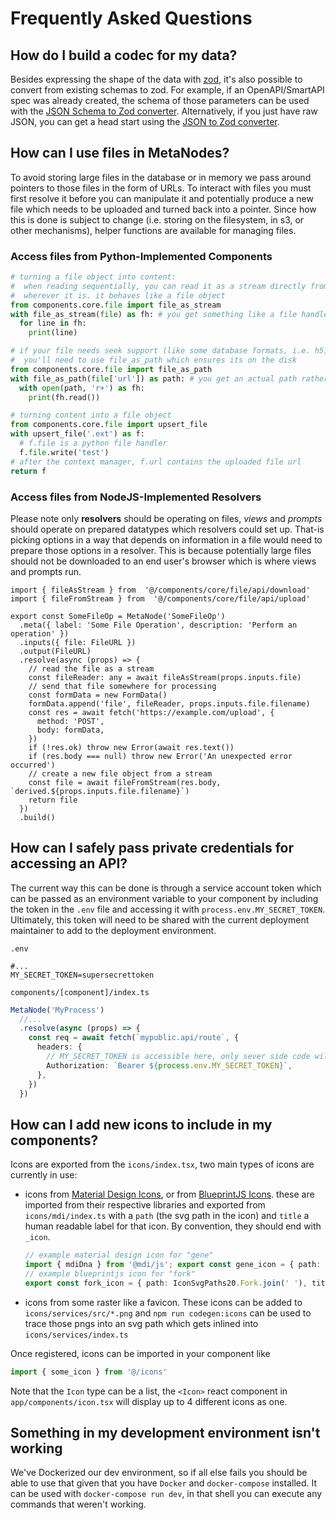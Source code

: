 # Frequently Asked Questions

## How do I build a codec for my data?

Besides expressing the shape of the data with [zod](https://zod.dev/), it's also possible to convert from existing schemas to zod. For example, if an OpenAPI/SmartAPI spec was already created, the schema of those parameters can be used with the [JSON Schema to Zod converter](https://stefanterdell.github.io/json-schema-to-zod-react/). Alternatively, if you just have raw JSON, you can get a head start using the [JSON to Zod converter](https://rsinohara.github.io/json-to-zod-react/).

## How can I use files in MetaNodes?

To avoid storing large files in the database or in memory we pass around pointers to those files in the form of URLs. To interact with files you must first resolve it before you can manipulate it and potentially produce a new file which needs to be uploaded and turned back into a pointer. Since how this is done is subject to change (i.e. storing on the filesystem, in s3, or other mechanisms), helper functions are available for managing files.

### Access files from Python-Implemented Components

```python
# turning a file object into content:
#  when reading sequentially, you can read it as a stream directly from
#  wherever it is. it behaves like a file object
from components.core.file import file_as_stream
with file_as_stream(file) as fh: # you get something like a file handle here
  for line in fh:
    print(line)

# if your file needs seek support (like some database formats, i.e. h5)
#  you'll need to use file_as_path which ensures its on the disk
from components.core.file import file_as_path
with file_as_path(file['url']) as path: # you get an actual path rather than a handle
  with open(path, 'r+') as fh:
    print(fh.read())

# turning content into a file object
from components.core.file import upsert_file
with upsert_file('.ext') as f:
  # f.file is a python file handler
  f.file.write('test')
# after the context manager, f.url contains the uploaded file url
return f
```

### Access files from NodeJS-Implemented Resolvers

Please note only **resolvers** should be operating on files, *views* and *prompts* should operate on prepared datatypes which resolvers could set up. That-is picking options in a way that depends on information in a file would need to prepare those options in a resolver. This is because potentially large files should not be downloaded to an end user's browser which is where views and prompts run.

```tsx
import { fileAsStream } from  '@/components/core/file/api/download'
import { fileFromStream } from  '@/components/core/file/api/upload'

export const SomeFileOp = MetaNode('SomeFileOp')
  .meta({ label: 'Some File Operation', description: 'Perform an operation' })
  .inputs({ file: FileURL })
  .output(FileURL)
  .resolve(async (props) => {
    // read the file as a stream
    const fileReader: any = await fileAsStream(props.inputs.file)
    // send that file somewhere for processing
    const formData = new FormData()
    formData.append('file', fileReader, props.inputs.file.filename)
    const res = await fetch('https://example.com/upload', {
      method: 'POST',
      body: formData,
    })
    if (!res.ok) throw new Error(await res.text())
    if (res.body === null) throw new Error('An unexpected error occurred')
    // create a new file object from a stream
    const file = await fileFromStream(res.body, `derived.${props.inputs.file.filename}`)
    return file
  })
  .build()
```

## How can I safely pass private credentials for accessing an API?

The current way this can be done is through a service account token which can be passed as an environment variable to your component by including the token in the `.env` file and accessing it with `process.env.MY_SECRET_TOKEN`. Ultimately, this token will need to be shared with the current deployment maintainer to add to the deployment environment.

`.env`
```
#...
MY_SECRET_TOKEN=supersecrettoken
```

`components/[component]/index.ts`
```ts
MetaNode('MyProcess')
  //...
  .resolve(async (props) => {
    const req = await fetch(`mypublic.api/route`, {
      headers: {
        // MY_SECRET_TOKEN is accessible here, only sever side code will have access to it
        Authorization: `Bearer ${process.env.MY_SECRET_TOKEN}`,
      },
    })
  })
```

## How can I add new icons to include in my components?

Icons are exported from the `icons/index.tsx`, two main types of icons are currently in use:
- icons from [Material Design Icons](https://materialdesignicons.com/), or from [BlueprintJS Icons](https://blueprintjs.com/docs/#icons). these are imported from their respective libraries and exported from `icons/mdi/index.ts` with a `path` (the svg path in the icon) and `title` a human readable label for that icon. By convention, they should end with `_icon`.
  ```ts
  // example material design icon for "gene"
  import { mdiDna } from '@mdi/js'; export const gene_icon = { path: mdiDna, title: 'Gene' }
  // example blueprintjs icon for "fork"
  export const fork_icon = { path: IconSvgPaths20.Fork.join(' '), title: 'Expand From this Step' }
  ```
- icons from some raster like a favicon. These icons can be added to `icons/services/src/*.png` and `npm run codegen:icons` can be used to trace those pngs into an svg path which gets inlined into `icons/services/index.ts`

Once registered, icons can be imported in your component like
```ts
import { some_icon } from '@/icons'
```

Note that the `Icon` type can be a list, the `<Icon>` react component in `app/components/icon.tsx` will display up to 4 different icons as one.

## Something in my development environment isn't working

We've Dockerized our dev environment, so if all else fails you should be able to use that given that you have `Docker` and `docker-compose` installed. It can be used with `docker-compose run dev`, in that shell you can execute any commands that weren't working.
